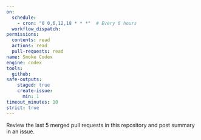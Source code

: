 ```yaml
---
on: 
  schedule:
    - cron: "0 0,6,12,18 * * *"  # Every 6 hours
  workflow_dispatch:
permissions:
  contents: read
  actions: read
  pull-requests: read
name: Smoke Codex
engine: codex
tools:
  github:
safe-outputs:
    staged: true
    create-issue:
      min: 1
timeout_minutes: 10
strict: true
---
```


Review the last 5 merged pull requests in this repository and post summary in an issue.